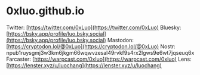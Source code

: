 # 0xluo.github.io

Twitter: [https://twitter.com/0xLuo](https://twitter.com/0xLuo)
Bluesky: [https://bsky.app/profile/luo.bsky.social](https://bsky.app/profile/luo.bsky.social)
Mastodon: [https://cryptodon.lol/@0xLuo](https://cryptodon.lol/@0xLuo)
Nostr: npub1ruysgmj3w3km6jkgm66wqwvzesal49rvkf9s4rx2lgws9e6wt7jqseuq6x
Farcaster: [https://warpcast.com/0xluo](https://warpcast.com/0xluo)
Lens: [https://lenster.xyz/u/luochang](https://lenster.xyz/u/luochang)
